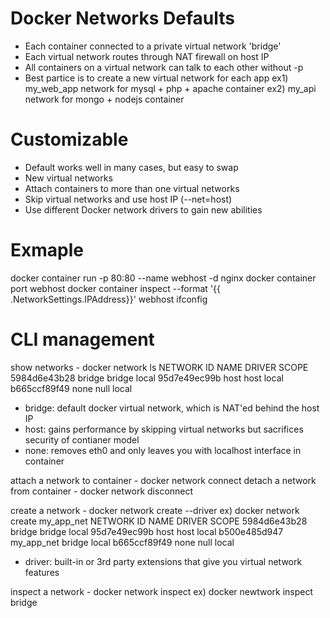# Docker Networks Defaults
- Each container connected to a private virtual network 'bridge'
- Each virtual network routes through NAT firewall on host IP
- All containers on a virtual network can talk to each other without -p
- Best partice is to create a new virtual network for each app
    ex1) my_web_app network for mysql + php + apache container
    ex2) my_api network for mongo + nodejs container

# Customizable
- Default works well in many cases, but easy to swap
- New virtual networks
- Attach containers to more than one virtual networks
- Skip virtual networks and use host IP (--net=host)
- Use different Docker network drivers to gain new abilities

# Exmaple
docker container run -p 80:80 --name webhost -d nginx
docker container port webhost
docker container inspect --format '{{ .NetworkSettings.IPAddress}}' webhost
ifconfig

# CLI management
show networks - docker network ls
NETWORK ID          NAME                DRIVER              SCOPE
5984d6e43b28        bridge              bridge              local
95d7e49ec99b        host                host                local
b665ccf89f49        none                null                local
* bridge: default docker virtual network, which is NAT'ed behind the host IP
* host: gains performance by skipping virtual networks but sacrifices security of contianer model
* none: removes eth0 and only leaves you with localhost interface in container

attach a network to container - docker network connect
detach a network from container - docker network disconnect

create a network - docker network create --driver
ex) docker network create my_app_net
NETWORK ID          NAME                DRIVER              SCOPE
5984d6e43b28        bridge              bridge              local
95d7e49ec99b        host                host                local
b500e485d947        my_app_net          bridge              local
b665ccf89f49        none                null                local
* driver: built-in or 3rd party extensions that give you virtual network features

inspect a network - docker network inspect
ex) docker newtwork inspect bridge
